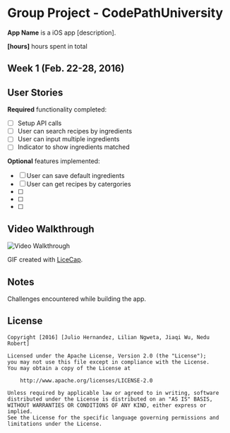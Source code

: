 # Group Project - CodePathUniversity

**App Name** is a iOS app [description].

**[hours]** hours spent in total

## Week 1 (Feb. 22-28, 2016)

## User Stories

**Required** functionality completed:

- [ ] Setup API calls 
- [ ] User can search recipes by ingredients
- [ ] User can input multiple ingredients
- [ ] Indicator to show ingredients matched

**Optional** features implemented:

- [ ] User can save default ingredients 
- [ ] User can get recipes by catergories
- [ ] 
- [ ] 
- [ ] 

## Video Walkthrough 

<img src='.gif' title='Video Walkthrough' width='' alt='Video Walkthrough' />

GIF created with [LiceCap](http://www.cockos.com/licecap/).

## Notes

Challenges encountered while building the app.

## License

    Copyright [2016] [Julio Hernandez, Lilian Ngweta, Jiaqi Wu, Nedu Robert]

    Licensed under the Apache License, Version 2.0 (the "License");
    you may not use this file except in compliance with the License.
    You may obtain a copy of the License at

        http://www.apache.org/licenses/LICENSE-2.0

    Unless required by applicable law or agreed to in writing, software
    distributed under the License is distributed on an "AS IS" BASIS,
    WITHOUT WARRANTIES OR CONDITIONS OF ANY KIND, either express or implied.
    See the License for the specific language governing permissions and
    limitations under the License.
